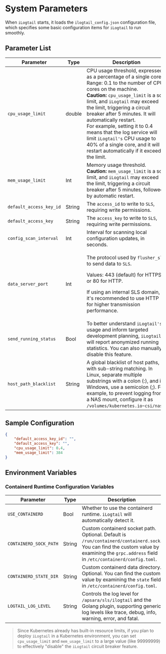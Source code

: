# System Parameters

When `iLogtail` starts, it loads the `ilogtail_config.json` configuration file, which specifies some basic configuration items for `iLogtail` to run smoothly.

## Parameter List

| Parameter                  | Type     | Description                                                                                                                                                                                                                     |
| ----------------------- | ------ | ----------------------------------------------------------------------------------------------------------------------------------------------------------------------------------------------------------------------------------------------- |
| `cpu_usage_limit`         | double | CPU usage threshold, expressed as a percentage of a single core. Range: 0.1 to the number of CPU cores on the machine. <br><strong>Caution:</strong> `cpu_usage_limit` is a soft limit, and `iLogtail` may exceed the limit, triggering a circuit breaker after 5 minutes. It will automatically restart. <br>For example, setting it to 0.4 means that the log service will limit `iLogtail's` CPU usage to 40% of a single core, and it will restart automatically if it exceeds the limit. |
| `mem_usage_limit`         | Int    | Memory usage threshold. <br><strong>Caution:</strong> `mem_usage_limit` is a soft limit, and `iLogtail` may exceed the limit, triggering a circuit breaker after 5 minutes, followed by automatic restart.                                                                                     |
| `default_access_key_id`   | String | The `access_id` to write to `SLS`, requiring write permissions.                                                                                                                                                                          |
| `default_access_key`      | String | The `access_key` to write to `SLS`, requiring write permissions.                                                                                                                                                                         |
| `config_scan_interval`    | Int    | Interval for scanning local configuration updates, in seconds.                                                                                                                  |
| `data_server_port`        | Int    | <p>The protocol used by `flusher_sls` to send data to `SLS`. </p><p>Values: 443 (default) for HTTPS, or 80 for HTTP. </p><p>If using an internal SLS domain, it's recommended to use HTTP for higher transmission performance.</p> |
| `send_running_status`      | Bool   | To better understand `iLogtail's` usage and inform targeted development planning, `iLogtail` will report anonymized running statistics. You can also manually disable this feature.                                                  |
| `host_path_blacklist`     | String | A global blacklist of host paths, with sub-string matching. In Linux, separate multiple substrings with a colon (:), and in Windows, use a semicolon (;). For example, to prevent logging from a NAS mount, configure it as `/volumes/kubernetes.io~csi/nas-`. |

## Sample Configuration

```json
{
    "default_access_key_id": "",
    "default_access_key": "",
    "cpu_usage_limit": 0.4,
    "mem_usage_limit": 384
}
```

## Environment Variables

### Containerd Runtime Configuration Variables

| Parameter                  | Type     | Description                                                                                                         |
| ----------------------- |--------|------------------------------------------------------------------------------------------------------------|
| `USE_CONTAINERD`          | Bool   | Whether to use the containerd runtime. `iLogtail` will automatically detect it.                                            |
| `CONTAINERD_SOCK_PATH`     | String | Custom containerd socket path. Optional. Default is `/run/containerd/containerd.sock`. You can find the custom value by examining the `grpc.address` field in `/etc/containerd/config.toml`. |
| `CONTAINERD_STATE_DIR`    | String | Custom containerd data directory. Optional. You can find the custom value by examining the `state` field in `/etc/containerd/config.toml`.                                      |
| `LOGTAIL_LOG_LEVEL` | String | Controls the log level for `/apsara/sls/ilogtail` and the Golang plugin, supporting generic log levels like trace, debug, info, warning, error, and fatal.|

> Since Kubernetes already has built-in resource limits, if you plan to deploy `iLogtail` in a Kubernetes environment, you can set `cpu_usage_limit` and `mem_usage_limit` to a large value (like 99999999) to effectively "disable" the `iLogtail` circuit breaker feature.
